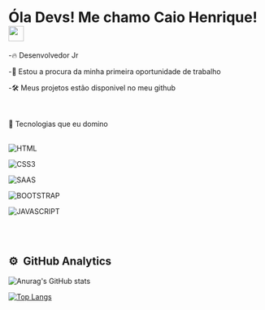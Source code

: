 <h1> Óla Devs! Me chamo Caio Henrique! <img src="https://raw.githubusercontent.com/kaueMarques/kaueMarques/master/hi.gif"width="30px"></h1>

-🔥 Desenvolvedor Jr

-🔭 Estou a procura da minha primeira oportunidade de trabalho

-🛠 Meus projetos estão disponivel no meu github

<br><br>
🔗 Tecnologias que eu domino
<br><br>

<p align="left">
<img alt="HTML"
src="https://img.shields.io/badge/HTML5-E34F26?style=for-the-badge&logo=html5&logoColor=white">     


<img  alt="CSS3"
src="https://img.shields.io/badge/CSS3-1572B6?style=for-the-badge&logo=css3&logoColor=white"> 


<img  alt="SAAS"
src="https://img.shields.io/badge/Sass-CC6699?style=for-the-badge&logo=sass&logoColor=white">  


<img  alt="BOOTSTRAP"
src="https://img.shields.io/badge/Bootstrap-563D7C?style=for-the-badge&logo=bootstrap&logoColor=white">  


<img  alt="JAVASCRIPT"
src="https://img.shields.io/badge/JavaScript-F7DF1E?style=for-the-badge&logo=javascript&logoColor=black">  
</p>
<br><br>

## ⚙ &nbsp;GitHub Analytics

![Anurag's GitHub stats](https://github-readme-stats.vercel.app/api?username=caiohmg&show_icons=true&theme=radical)


[![Top Langs](https://github-readme-stats.vercel.app/api/top-langs/?username=caiohmg&layout=compact)](https://github.com/anuraghazra/github-readme-stats)
